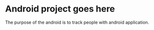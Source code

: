 # Android project goes here
The purpose of the android is to track people with android application.
